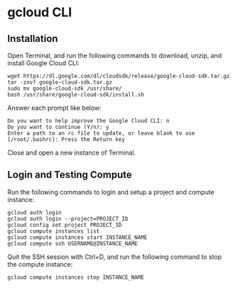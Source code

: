 # gcloud CLI

## Installation

Open Terminal, and run the following commands to download, unzip, and install Google Cloud CLI:

```
wget https://dl.google.com/dl/cloudsdk/release/google-cloud-sdk.tar.gz
tar -zxvf google-cloud-sdk.tar.gz
sudo mv google-cloud-sdk /usr/share/
bash /usr/share/google-cloud-sdk/install.sh
```

Answer each prompt like below:

```
Do you want to help improve the Google Cloud CLI: n
Do you want to continue (Y/n): y
Enter a path to an rc file to update, or leave blank to use [/root/.bashrc]: Press the Return key
```

Close and open a new instance of Terminal.
## Login and Testing Compute

Run the following commands to login and setup a project and compute instance:

```
gcloud auth login
gcloud auth login --project=PROJECT_ID
gcloud config set project PROJECT_ID
gcloud compute instances list
gcloud compute instances start INSTANCE_NAME
gcloud compute ssh USERNAME@INSTANCE_NAME
```

Quit the SSH session with Ctrl+D, and run the following command to stop the compute instance:

```
gcloud compute instances stop INSTANCE_NAME
```
